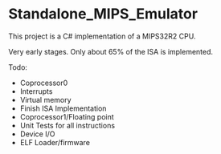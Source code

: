 # Standalone_MIPS_Emulator

This project is a C# implementation of a MIPS32R2 CPU.

Very early stages. Only about 65% of the ISA is implemented.

Todo:
- Coprocessor0
- Interrupts
- Virtual memory
- Finish ISA Implementation
- Coprocessor1/Floating point
- Unit Tests for all instructions
- Device I/O
- ELF Loader/firmware
